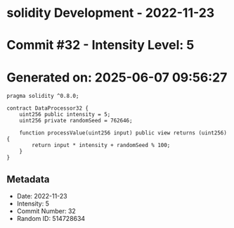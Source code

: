 ﻿# solidity Development - 2022-11-23
# Commit #32 - Intensity Level: 5
# Generated on: 2025-06-07 09:56:27
```solidity
pragma solidity ^0.8.0;

contract DataProcessor32 {
    uint256 public intensity = 5;
    uint256 private randomSeed = 762646;

    function processValue(uint256 input) public view returns (uint256) {
        return input * intensity + randomSeed % 100;
    }
}
```
## Metadata
- Date: 2022-11-23
- Intensity: 5
- Commit Number: 32
- Random ID: 514728634
